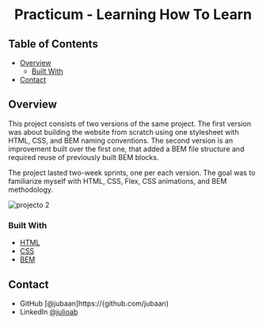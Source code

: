 <h1 align="center">Practicum - Learning How To Learn</h1>

## Table of Contents

- [Overview](#overview)
  - [Built With](#built-with)
- [Contact](#contact)

## Overview

This project consists of two versions of the same project. The first version was about building the website from scratch using one stylesheet with HTML, CSS, and BEM naming conventions. The second version is an improvement built over the first one, that added a BEM file structure and required reuse of previously built BEM blocks.

The project lasted two-week sprints, one per each version. The goal was to familiarize myself with HTML, CSS, Flex, CSS animations, and BEM methodology.

![projecto 2](https://user-images.githubusercontent.com/25774518/209867607-b6e70dea-9af2-4123-8c9d-d7ceae701cf1.jpg)

### Built With

- [HTML](https://developer.mozilla.org/en-US/docs/Web/HTML)
- [CSS](https://developer.mozilla.org/en-US/docs/Web/CSS)
- [BEM](https://en.bem.info/methodology/)

## Contact

- GitHub [@jubaan]https://{github.com/jubaan)
- LinkedIn [@julioab](https://www.linkedin.com/in/julioab)
